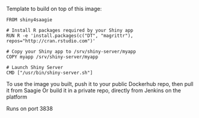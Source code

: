 Template to build on top of this image:

```
FROM shiny4saagie

# Install R packages required by your Shiny app
RUN R -e 'install.packages(c("DT", "magrittr"), repos="http://cran.rstudio.com")'

# Copy your Shiny app to /srv/shiny-server/myapp
COPY myapp /srv/shiny-server/myapp

# Launch Shiny Server
CMD ["/usr/bin/shiny-server.sh"]
```

To use the image you built, push it to your public Dockerhub repo, then pull it from Saagie
Or build it in a private repo, directly from Jenkins on the platform

Runs on port 3838

